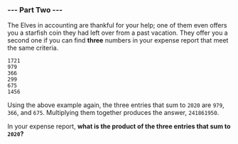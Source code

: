 ### --- Part Two ---

The Elves in accounting are thankful for your help; one of them even offers
you a starfish coin they had left over from a past vacation. They offer you
a second one if you can find **three** numbers in your expense report that meet
the same criteria.

```
1721
979
366
299
675
1456
```

Using the above example again, the three entries that sum to `2020` are `979`,
`366`, and `675`. Multiplying them together produces the answer, `241861950`.

In your expense report, **what is the product of the three entries that sum
to `2020`?**
